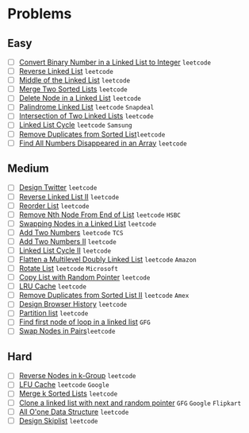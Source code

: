 # Problems

## Easy
- [ ] [Convert Binary Number in a Linked List to Integer](https://leetcode.com/problems/convert-binary-number-in-a-linked-list-to-integer/) `leetcode`
- [ ] [Reverse Linked List](https://leetcode.com/problems/reverse-linked-list/) `leetcode`
-  [ ] [Middle of the Linked List](https://leetcode.com/problems/middle-of-the-linked-list/) `leetcode`
- [ ]  [Merge Two Sorted Lists](https://leetcode.com/problems/merge-two-sorted-lists/) `leetcode`
- [ ]  [Delete Node in a Linked List](https://leetcode.com/problems/delete-node-in-a-linked-list/) `leetcode`
- [ ]  [Palindrome Linked List](https://leetcode.com/problems/palindrome-linked-list/) `leetcode` `Snapdeal`
- [ ]  [Intersection of Two Linked Lists](https://leetcode.com/problems/intersection-of-two-linked-lists/) `leetcode`
- [ ]  [Linked List Cycle](https://leetcode.com/problems/linked-list-cycle/) `leetcode` `Samsung`
- [ ]  [Remove Duplicates from Sorted List](https://leetcode.com/problems/remove-duplicates-from-sorted-list/)`leetcode`
- [ ]  [Find All Numbers Disappeared in an Array](https://leetcode.com/problems/find-all-numbers-disappeared-in-an-array/) `leetcode`

## Medium
- [ ]  [Design Twitter](https://leetcode.com/problems/design-twitter/) `leetcode`
- [ ]  [Reverse Linked List II](https://leetcode.com/problems/reverse-linked-list-ii/) `leetcode`
- [ ]  [Reorder List](https://leetcode.com/problems/reorder-list/) `leetcode`
- [ ]  [Remove Nth Node From End of List](https://leetcode.com/problems/remove-nth-node-from-end-of-list/) `leetcode` `HSBC`
- [ ]  [Swapping Nodes in a Linked List](https://leetcode.com/problems/swapping-nodes-in-a-linked-list/) `leetcode`
- [ ]  [Add Two Numbers](https://leetcode.com/problems/add-two-numbers/) `leetcode` `TCS`
- [ ]  [Add Two Numbers II](https://leetcode.com/problems/add-two-numbers-ii/) `leetcode`
- [ ]  [Linked List Cycle II](https://leetcode.com/problems/linked-list-cycle-ii/) `leetcode`
- [ ]  [Flatten a Multilevel Doubly Linked List](https://leetcode.com/problems/flatten-a-multilevel-doubly-linked-list/) `leetcode` `Amazon`
- [ ]  [Rotate List](https://leetcode.com/problems/rotate-list/) `leetcode` `Microsoft`
- [ ]  [Copy List with Random Pointer](https://leetcode.com/problems/copy-list-with-random-pointer/) `leetcode`
- [ ]  [LRU Cache](https://leetcode.com/problems/lru-cache/) `leetcode`
- [ ]  [Remove Duplicates from Sorted List II](https://leetcode.com/problems/remove-duplicates-from-sorted-list-ii/) `leetcode` `Amex`
- [ ]  [Design Browser History](https://leetcode.com/problems/design-browser-history/) `leetcode`
- [ ]  [Partition list](https://leetcode.com/problems/partition-list/) `leetcode`
- [ ]  [Find first node of loop in a linked list](https://www.geeksforgeeks.org/find-first-node-of-loop-in-a-linked-list/) `GFG`
- [ ]  [Swap Nodes in Pairs](https://leetcode.com/problems/swap-nodes-in-pairs/)`leetcode`

## Hard
- [ ]  [Reverse Nodes in k-Group](https://leetcode.com/problems/reverse-nodes-in-k-group/) `leetcode`
- [ ]  [LFU Cache](https://leetcode.com/problems/lfu-cache/) `leetcode` `Google`
- [ ]  [Merge k Sorted Lists](https://leetcode.com/problems/merge-k-sorted-lists/) `leetcode`
- [ ]  [Clone a linked list with next and random pointer](https://www.geeksforgeeks.org/clone-linked-list-next-random-pointer-o1-space/) `GFG` `Google` `Flipkart`
- [ ]  [All O'one Data Structure](https://leetcode.com/problems/all-oone-data-structure/) `leetcode`
- [ ]  [Design Skiplist](https://leetcode.com/problems/design-skiplist/) `leetcode`
